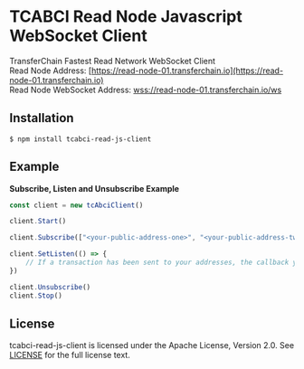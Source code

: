 # TCABCI Read Node Javascript WebSocket Client

TransferChain Fastest Read Network WebSocket Client  
Read Node Address: [https://read-node-01.transferchain.io](https://read-node-01.transferchain.io)  
Read Node WebSocket Address: [wss://read-node-01.transferchain.io/ws](wss://read-node-01.transferchain.io/ws)

## Installation

```shell
$ npm install tcabci-read-js-client 
```

## Example

**Subscribe, Listen and Unsubscribe Example**

```js
const client = new tcAbciClient()

client.Start()

client.Subscribe(["<your-public-address-one>", "<your-public-address-two>",])

client.SetListen(() => {
    // If a transaction has been sent to your addresses, the callback you set here will be called.
})

client.Unsubscribe()
client.Stop()
```
## License

tcabci-read-js-client is licensed under the Apache License, Version 2.0. See [LICENSE](LICENSE) for the full license
text.